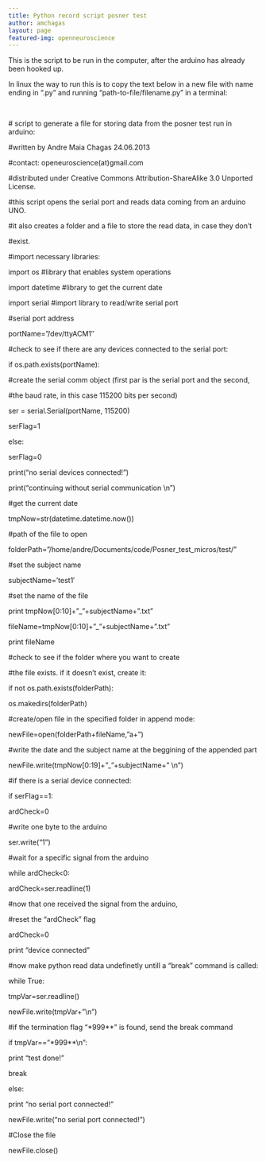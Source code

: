 ```yaml
---
title: Python record script posner test
author: amchagas
layout: page
featured-img: openneuroscience
---
```

This is the script to be run in the computer, after the arduino has already been hooked up.

In linux the way to run this is to copy the text below in a new file with name ending in &#8220;.py&#8221; and running &#8220;path-to-file/filename.py&#8221; in a terminal:

&nbsp;

\# script to generate a file for storing data from the posner test run in arduino:

#written by Andre Maia Chagas 24.06.2013

#contact: openeuroscience(at)gmail.com

#distributed under Creative Commons Attribution-ShareAlike 3.0 Unported License.

#this script opens the serial port and reads data coming from an arduino UNO.

#it also creates a folder and a file to store the read data, in case they don&#8217;t

#exist.

#import necessary libraries:

import os #library that enables system operations

import datetime #library to get the current date

import serial #import library to read/write serial port

#serial port address

portName=&#8221;/dev/ttyACM1&#8243;

#check to see if there are any devices connected to the serial port:

if os.path.exists(portName):

#create the serial comm object (first par is the serial port and the second,

#the baud rate, in this case 115200 bits per second)

ser = serial.Serial(portName, 115200)

serFlag=1

else:

serFlag=0

print(&#8220;no serial devices connected!&#8221;)

print(&#8220;continuing without serial communication \n&#8221;)

#get the current date

tmpNow=str(datetime.datetime.now())

#path of the file to open

folderPath=&#8221;/home/andre/Documents/code/Posner\_test\_micros/test/&#8221;

#set the subject name

subjectName=&#8217;test1&#8242;

#set the name of the file

print tmpNow[0:10]+&#8221;_&#8221;+subjectName+&#8221;.txt&#8221;

fileName=tmpNow[0:10]+&#8221;_&#8221;+subjectName+&#8221;.txt&#8221;

print fileName

#check to see if the folder where you want to create

#the file exists. if it doesn&#8217;t exist, create it:

if not os.path.exists(folderPath):

os.makedirs(folderPath)

#create/open file in the specified folder in append mode:

newFile=open(folderPath+fileName,&#8221;a+&#8221;)

#write the date and the subject name at the beggining of the appended part

newFile.write(tmpNow[0:19]+&#8221;_&#8221;+subjectName+&#8221; \n&#8221;)

#if there is a serial device connected:

if serFlag==1:

ardCheck=0

#write one byte to the arduino

ser.write(&#8220;1&#8221;)

#wait for a specific signal from the arduino

while ardCheck<0:

ardCheck=ser.readline(1)

#now that one received the signal from the arduino,

#reset the &#8220;ardCheck&#8221; flag

ardCheck=0

print &#8220;device connected&#8221;

#now make python read data undefinetly untill a &#8220;break&#8221; command is called:

while True:

tmpVar=ser.readline()

newFile.write(tmpVar+&#8221;\n&#8221;)

#if the termination flag &#8220;\*999\**&#8221; is found, send the break command

if tmpVar==&#8221;\*999\**\n&#8221;:

print &#8220;test done!&#8221;

break

else:

print &#8220;no serial port connected!&#8221;

newFile.write(&#8220;no serial port connected!&#8221;)

#Close the file

newFile.close()
